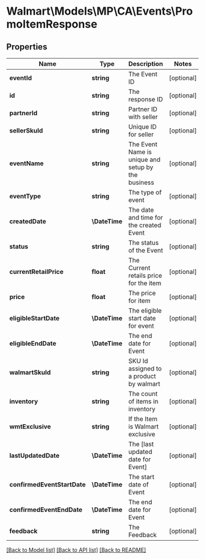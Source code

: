 # Walmart\Models\MP\CA\Events\PromoItemResponse

## Properties

Name | Type | Description | Notes
------------ | ------------- | ------------- | -------------
**eventId** | **string** | The Event ID | [optional]
**id** | **string** | The response ID | [optional]
**partnerId** | **string** | Partner ID with seller | [optional]
**sellerSkuId** | **string** | Unique ID for seller | [optional]
**eventName** | **string** | The Event Name is unique and setup by the business | [optional]
**eventType** | **string** | The type of event | [optional]
**createdDate** | **\DateTime** | The date and time for the created Event | [optional]
**status** | **string** | The status of the Event | [optional]
**currentRetailPrice** | **float** | The Current retails price for the item | [optional]
**price** | **float** | The price for item | [optional]
**eligibleStartDate** | **\DateTime** | The eligible start date for event | [optional]
**eligibleEndDate** | **\DateTime** | The end date for Event | [optional]
**walmartSkuId** | **string** | SKU Id assigned to a product by walmart | [optional]
**inventory** | **string** | The count of items in inventory | [optional]
**wmtExclusive** | **string** | If the Item is Walmart exclusive | [optional]
**lastUpdatedDate** | **\DateTime** | The [last updated date for Event] | [optional]
**confirmedEventStartDate** | **\DateTime** | The start date of Event | [optional]
**confirmedEventEndDate** | **\DateTime** | The end date for Event | [optional]
**feedback** | **string** | The Feedback | [optional]


[[Back to Model list]](./) [[Back to API list]](../../../../../README.md#supported-apis) [[Back to README]](../../../../../README.md)

